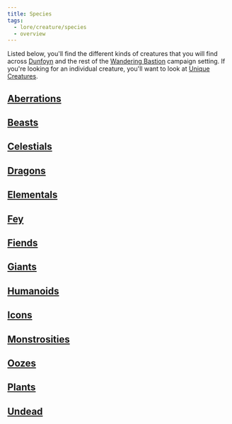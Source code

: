 ```yaml
---
title: Species
tags:
  - lore/creature/species
  - overview
---
```


Listed below, you'll find the different kinds of creatures that you will find across [Dunfoyn](../../place/planet/ordon/dunfoyn.md) and the rest of the [Wandering Bastion](../../index.md) campaign setting. If you're looking for an individual creature, you'll want to look at [Unique Creatures](../unique/index.md).

## [Aberrations](aberration/index.md)

## [Beasts](beast/index.md)

## [Celestials](celestial/index.md)

## [Dragons](dragon/index.md)

## [Elementals](elemental/index.md)

## [Fey](fey/index.md)

## [Fiends](fiend/index.md)

## [Giants](giant/index.md)

## [Humanoids](humanoid/index.md)

## [Icons](icon/index.md)

## [Monstrosities](monstrosity/index.md)

## [Oozes](ooze/index.md)

## [Plants](plant/index.md)

## [Undead](undead/index.md)

